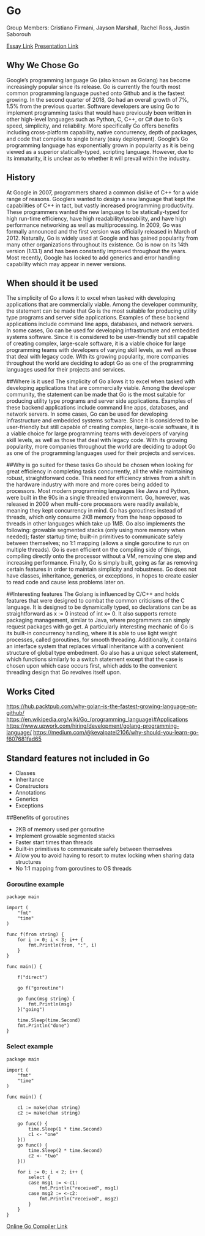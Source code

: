 # Go
Group Members: Cristiano Firmani, Jayson Marshall, Rachel Ross, Justin Saborouh

[Essay Link](https://docs.google.com/document/d/1G_eh0lOtl0DZ1JZEYKoSsh-RG4AyFVAIgwK4pPHzDqE/edit?usp=sharing)
[Presentation Link](https://docs.google.com/presentation/d/1asJg6P7sjdwdhOy6yYZZmYkHltVAzXLwFNaaNEIaDFM/edit?usp=sharing)

## Why We Chose Go
Google’s programming language Go (also known as Golang) has become increasingly popular since its release. Go is currently the fourth most common programming language pushed onto Github and is the fastest growing. In the second quarter of 2018, Go had an overall growth of 7%, 1.5% from the previous quarter. Software developers are using Go to implement programming tasks that would have previously been written in other high-level languages such as Python, C, C++, or C# due to Go’s speed, simplicity, and reliability. More specifically Go offers benefits including cross-platform capability, native concurrency, depth of packages, and code that compiles to single binary (easy deployment). Google’s Go programming language has exponentially grown in popularity as it is being viewed as a superior statically-typed, scripting language. However, due to its immaturity, it is unclear as to whether it will prevail within the industry.

## History
At Google in 2007, programmers shared a common dislike of C++ for a wide range of reasons. Googlers wanted to design a new language that kept the capabilities of C++ in tact, but vastly increased programming productivity. These programmers wanted the new language to be statically-typed for high run-time efficiency, have high readability/useability, and have high performance networking as well as multiprocessing. In 2009, Go was formally announced and the first version was officially released in March of 2012. Naturally, Go is widely used at Google and has gained popularity from many other organizations throughout its existence. Go is now on its 14th version (1.13.1) and has been constantly improved throughout the years. Most recently, Google has looked to add generics and error handling capability which may appear in newer versions.

## When should it be used
The simplicity of Go allows it to excel when tasked with developing applications that are commercially viable. Among the developer community, the statement can be made that Go is the most suitable for producing utility type programs and server side applications. Examples of these backend applications include command line apps, databases, and network servers. In some cases, Go can be used for developing infrastructure and embedded systems software. Since it is considered to be user-friendly but still capable of creating complex, large-scale software, it is a viable choice for large programming teams with developers of varying skill levels, as well as those that deal with legacy code. With its growing popularity, more companies throughout the world are deciding to adopt Go as one of the programming languages used for their projects and services.

##Where is it used
The simplicity of Go allows it to excel when tasked with developing applications that are commercially viable. Among the developer community, the statement can be made that Go is the most suitable for producing utility type programs and server side applications. Examples of these backend applications include command line apps, databases, and network servers. In some cases, Go can be used for developing infrastructure and embedded systems software. Since it is considered to be user-friendly but still capable of creating complex, large-scale software, it is a viable choice for large programming teams with developers of varying skill levels, as well as those that deal with legacy code. With its growing popularity, more companies throughout the world are deciding to adopt Go as one of the programming languages used for their projects and services.

##Why is go suited for these tasks
Go should be chosen when looking for great efficiency in completing tasks concurrently, all the while maintaining robust, straightforward code. This need for efficiency strives from a shift in the hardware industry with more and more cores being added to processors. Most modern programming languages like Java and Python, were built in the 90s in a single threaded environment. Go, however, was released in 2009 when multi-core processors were readily available, meaning they kept concurrency in mind. Go has goroutines instead of threads, which only consume 2KB memory from the heap opposed to threads in other languages which take up 1MB. Go also implements the following: growable segmented stacks (only using more memory when needed); faster startup time; built-in primitives to communicate safely between themselves; no 1:1 mapping (allows a single goroutine to run on multiple threads). Go is even efficient on the compiling side of things, compiling directly onto the processor without a VM, removing one step and increasing performance. Finally, Go is simply built, going as far as removing certain features in order to maintain simplicity and robustness. Go does not have classes, inheritance, generics, or exceptions, in hopes to create easier to read code and cause less problems later on.

##Interesting features
The Golang is influenced by C/C++ and holds features that were designed to combat the common criticisms of the C language. It is designed to be dynamically typed, so declarations can be as straightforward as x := 0 instead of int x= 0. It also supports remote packaging management, similar to Java, where programmers can simply request packages with go get. A particularly interesting mechanic of Go is its built-in concurrency handling, where it is able to use light weight processes, called goroutines, for smooth threading. Additionally, it contains an interface system that replaces virtual inheritance with a convenient structure of global type embedment. Go also has a unique select statement, which functions similarly to a switch statement except that the case is chosen upon which case occurs first, which adds to the convenient threading design that Go revolves itself upon.

## Works Cited
https://hub.packtpub.com/why-golan-is-the-fastest-growing-language-on-github/
https://en.wikipedia.org/wiki/Go_(programming_language)#Applications
https://www.upwork.com/hiring/development/golang-programming-language/
https://medium.com/@kevalpatel2106/why-should-you-learn-go-f607681fad65


## Standard features not included in Go
* Classes
* Inheritance
* Constructors
* Annotations
* Generics
* Exceptions

##Benefits of goroutines
* 2KB of memory used per goroutine
* Implement growable segmented stacks
* Faster start times than threads
* Built-in primitives to communicate safely between themselves
* Allow you to avoid having to resort to mutex locking when sharing data structures
* No 1:1 mapping from goroutines to OS threads

### Goroutine example
```
package main

import (
    "fmt"
    "time"
)

func f(from string) {
    for i := 0; i < 3; i++ {
        fmt.Println(from, ":", i)
    }
}

func main() {

    f("direct")

    go f("goroutine")

    go func(msg string) {
        fmt.Println(msg)
    }("going")

    time.Sleep(time.Second)
    fmt.Println("done")
}
```
### Select example
```
package main

import (
    "fmt"
    "time"
)

func main() {

    c1 := make(chan string)
    c2 := make(chan string)

    go func() {
        time.Sleep(1 * time.Second)
        c1 <- "one"
    }()
    go func() {
        time.Sleep(2 * time.Second)
        c2 <- "two"
    }()

    for i := 0; i < 2; i++ {
        select {
        case msg1 := <-c1:
            fmt.Println("received", msg1)
        case msg2 := <-c2:
            fmt.Println("received", msg2)
        }
    }
}
```

[Online Go Compiler Link](https://play.golang.org/)
